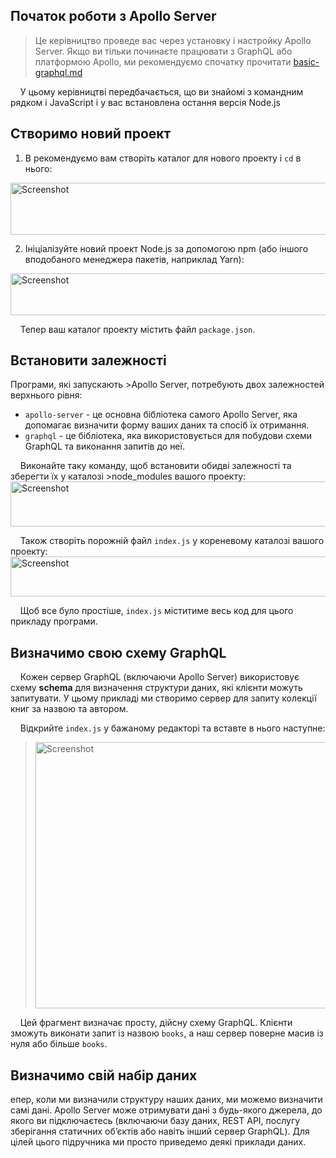 ## Початок роботи з Apollo Server

> Це керівництво проведе вас через установку і настройку Apollo Server. 
> Якщо ви тільки починаєте працювати з GraphQL або платформою Apollo, 
> ми рекомендуємо спочатку прочитати <a href="https://github.com/maxmai02/jace-dps-express/blob/master/docs/basic-graphql.md">basic-graphql.md</a>

&#160;&#160;&#160;&#160;У цьому керівництві передбачається, що ви знайомі з командним рядком і JavaScript і у вас встановлена остання версія Node.js

## Створимо новий проект

1. В рекомендуємо вам створіть каталог для нового проекту і `cd` в нього:
<img src="https://i2.paste.pics/00868d0181924edd6fff2000f900f5c2.png" width="631" height="83" alt="Screenshot">

2. Ініціалізуйте новий проект Node.js за допомогою npm (або іншого вподобаного менеджера пакетів, наприклад Yarn):
<img src="https://i2.paste.pics/4f13ddebe4ccab6519788e6ea7e8e626.png" width="635" height="67" alt="Screenshot">

&#160;&#160;&#160;&#160;Тепер ваш каталог проекту містить файл `package.json`.

## Встановити залежності

Програми, які запускають >Apollo Server, потребують двох залежностей верхнього рівня:

- `apollo-server` - це основна бібліотека самого Apollo Server, яка допомагає визначити форму ваших даних та спосіб їх отримання.
- `graphql` - це бібліотека, яка використовується для побудови схеми GraphQL та виконання запитів до неї.

&#160;&#160;&#160;&#160;Виконайте таку команду, щоб встановити обидві залежності та зберегти їх у каталозі >node_modules вашого проекту:
<img src="https://i2.paste.pics/e38465fdf5a6f34f729b3df9e6f42569.png" width="651" height="72" alt="Screenshot">

&#160;&#160;&#160;&#160;Також створіть порожній файл `index.js` у кореневому каталозі вашого проекту:
<img src="https://i2.paste.pics/8ab5596df1243a88859b4b6c5c71ed42.png" width="653" height="64" alt="Screenshot">

&#160;&#160;&#160;&#160;Щоб все було простіше, `index.js` міститиме весь код для цього прикладу програми.

## Визначимо свою схему GraphQL

&#160;&#160;&#160;&#160;Кожен сервер GraphQL (включаючи Apollo Server) використовує схему **schema** для визначення структури даних, які клієнти можуть запитувати. У цьому прикладі ми створимо сервер для запиту колекції книг за назвою та автором.

&#160;&#160;&#160;&#160;Відкрийте `index.js` у бажаному редакторі та вставте в нього наступне:

> <img src="https://i2.paste.pics/01b40fcda284b7dc9f226bb5571344a5.png" width="762" height="426" alt="Screenshot">

&#160;&#160;&#160;&#160;Цей фрагмент визначає просту, дійсну схему GraphQL. Клієнти зможуть виконати запит із назвою `books`, а наш сервер поверне масив із нуля або більше `books`.

## Визначимо свій набір даних

епер, коли ми визначили структуру наших даних, ми можемо визначити самі дані. Apollo Server може отримувати дані з будь-якого джерела, до якого ви підключаєтесь (включаючи базу даних, REST API, послугу зберігання статичних об’єктів або навіть інший сервер GraphQL). Для цілей цього підручника ми просто приведемо деякі приклади даних.

